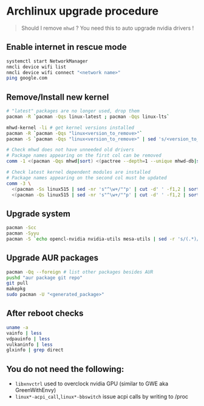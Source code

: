 # Archlinux upgrade procedure

> Should I remove `mhwd` ? You need this to auto upgrade nvidia drivers !

## Enable internet in rescue mode

```sh
systemctl start NetworkManager
nmcli device wifi list
nmcli device wifi connect "<network name>"
ping google.com
```

## Remove/Install new kernel

```sh
# "latest" packages are no longer used, drop them
pacman -R `pacman -Qqs linux-latest ; pacman -Qqs linux-lts`

mhwd-kernel -li # get kernel versions installed
pacman -R `pacman -Qqs "linux<version_to_remove>"`
pacman -S `pacman -Qqs "linux<version_to_remove>" | sed 's/<version_to_remove>/<version_to_add>/'`

# Check mhwd does not have unneeded old drivers
# Package names appearing on the first col can be removed
comm -1 <(pacman -Qqs mhwd|sort) <(pactree --depth=1 --unique mhwd-db|sort)

# Check latest kernel dependent modules are installed
# Package names appearing on the second col must be updated
comm -3 \
  <(pacman -Ss linux515 | sed -nr 's"^\w+/""p' | cut -d' ' -f1,2 | sort) \
  <(pacman -Qs linux515 | sed -nr 's"^\w+/""p' | cut -d' ' -f1,2 | sort)
```

## Upgrade system

```sh
pacman -Scc
pacman -Syyu
pacman -S `echo opencl-nvidia nvidia-utils mesa-utils | sed -r 's/(.*)/\1 lib32-\1/'
```

## Upgrade AUR packages

```sh
pacman -Qq --foreign # list other packages besides AUR
pushd "aur package git repo"
git pull
makepkg
sudo pacman -U "<generated_package>"
```

## After reboot checks

```sh
uname -a
vainfo | less
vdpauinfo | less
vulkaninfo | less
glxinfo | grep direct
```

## You do not need the following:

* `libxnvctrl` used to overclock nvidia GPU (similar to GWE aka GreenWithEnvy)
* `linux*-acpi_call`,`linux*-bbswitch` issue acpi calls by writing to /proc

